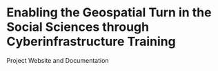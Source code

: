 # Enabling the Geospatial Turn in the Social Sciences through Cyberinfrastructure Training
Project Website and Documentation
